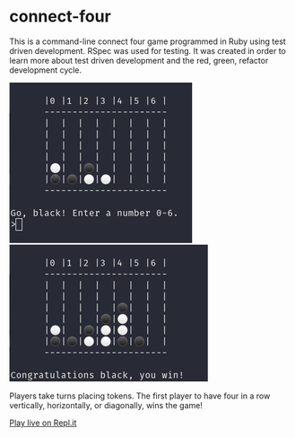 # connect-four
This is a command-line connect four game programmed in Ruby using test driven development. RSpec was used for testing. It was created in order to learn more about test driven development and the red, green, refactor development cycle.

![Midgame](/screenshots/midgame.png)
![Game won](/screenshots/game_win.png)

Players take turns placing tokens. The first player to have four in a row vertically, horizontally, or diagonally, wins the game!

[Play live on Repl.it](https://replit.com/@anthdev/connect-four)
